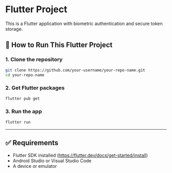 # Flutter Project

This is a Flutter application with biometric authentication and secure token storage.

## 🚀 How to Run This Flutter Project

### 1. Clone the repository
```bash
git clone https://github.com/your-username/your-repo-name.git
cd your-repo-name
```

### 2. Get Flutter packages
```bash
flutter pub get
```

### 3. Run the app
```bash
flutter run
```

---

## ✅ Requirements

- Flutter SDK installed (https://flutter.dev/docs/get-started/install)
- Android Studio or Visual Studio Code
- A device or emulator
